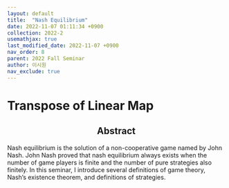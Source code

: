 ```yaml
---
layout: default
title:  "Nash Equilibrium"
date: 2022-11-07 01:11:34 +0900
collection: 2022-2
usemathjax: true
last_modified_date: 2022-11-07 +0900
nav_order: 8
parent: 2022 Fall Seminar
author: 이시원
nav_exclude: true
---
```

# Transpose of Linear Map

## <center> Abstract </center>
Nash equilibrium is the solution of a non-cooperative game named by John Nash. John Nash proved that nash equilibrium always exists when the number of game players is finite and the number of pure strategies also finitely. In this seminar, I introduce several definitions of game theory, Nash’s existence theorem, and definitions of strategies.

<!-- ## Video Link
[![Video Label](https://img.youtube.com/vi/ed-mU-gNExI/hqdefault.jpg)](https://youtu.be/ed-mU-gNExI)



## PDF Download
<a target='_blank' href='../2022-2_download/transpose_of_linear_map.pdf'>Transpose of Linear Map</a>  -->
